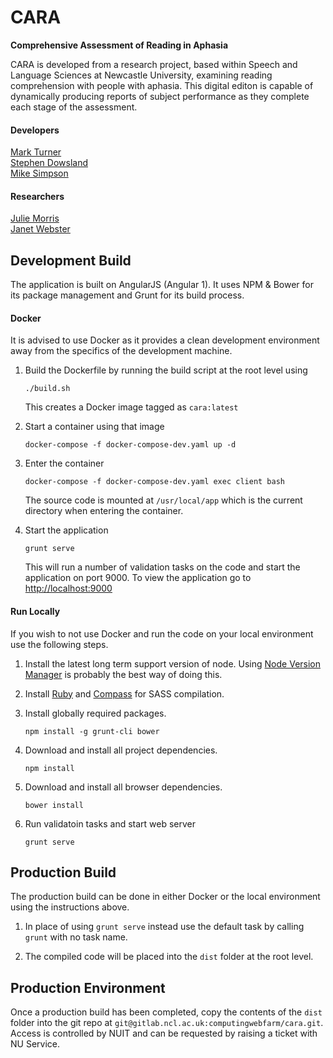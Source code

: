 # CARA
**Comprehensive Assessment of Reading in Aphasia**

CARA is developed from a research project, based within Speech and Language Sciences at Newcastle University, examining reading comprehension with people with aphasia. This digital editon is capable of dynamically producing reports of subject performance as they complete each stage of the assessment.

#### Developers

[Mark Turner](https://github.com/markdturner)  
[Stephen Dowsland](https://github.com/sdowsland)  
[Mike Simpson](https://github.com/mdsimpson42)

#### Researchers

[Julie Morris](https://www.ncl.ac.uk/ecls/staff/profile/juliemorris.html#background)  
[Janet Webster](https://www.ncl.ac.uk/ecls/staff/profile/janetwebster.html#background)

## Development Build

The application is built on AngularJS (Angular 1). It uses NPM & Bower for its package management and Grunt for its build process.

#### Docker

It is advised to use Docker as it provides a clean development environment away from the specifics of the development machine.

1. Build the Dockerfile by running the build script at the root level using

    ```
    ./build.sh
    ```

    This creates a Docker image tagged as `cara:latest`

2. Start a container using that image

    ```
    docker-compose -f docker-compose-dev.yaml up -d
    ```

3. Enter the container

    ```
    docker-compose -f docker-compose-dev.yaml exec client bash
    ```

    The source code is mounted at `/usr/local/app` which is the current directory when entering the container.
    
4. Start the application

    ```
    grunt serve
    ```
    
    This will run a number of validation tasks on the code and start the application on port 9000. To view the application go to [http://localhost:9000](http://localhost:9000)

#### Run Locally

If you wish to not use Docker and run the code on your local environment use the following steps.

1. Install the latest long term support version of node. Using [Node Version Manager](https://github.com/creationix/nvm) is probably the best way of doing this.

2. Install [Ruby](http://www.ruby-lang.org/en/downloads/) and [Compass](http://compass-style.org/install/) for SASS compilation.

3. Install globally required packages. 
    
    ```
    npm install -g grunt-cli bower
    ``` 
    
4. Download and install all project dependencies.
    
    ```
    npm install
    ``` 
    
5. Download and install all browser dependencies.
    
    ```
    bower install
    ```
    
6. Run validatoin tasks and start web server

    ```
    grunt serve
    ```

## Production Build

The production build can be done in either Docker or the local environment using the instructions above.

1. In place of using `grunt serve` instead use the default task by calling `grunt` with no task name.

2. The compiled code will be placed into the `dist` folder at the root level.

## Production Environment

Once a production build has been completed, copy the contents of the `dist` folder into the git repo at `git@gitlab.ncl.ac.uk:computingwebfarm/cara.git`. Access is controlled by NUIT and can be requested by raising a ticket with NU Service.
